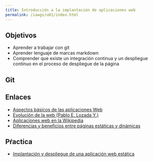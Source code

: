 ```yaml
---
title: Introducción a la implantación de aplicaciones web
permalink: /iawgs/u01/index.html
---
```

## Objetivos

* Aprender a trabajar con git
* Aprender lenguaje de marcas markdown
* Comprender que existe un integración continua y un despliegue continuo en el proceso de despliegue de la página

## Git



## Enlaces

* [Aspectos básicos de las aplicaciones Web](https://helpx.adobe.com/es/dreamweaver/using/web-applications.html)
* [Evolución de la web (Pablo E. Lozada Y.)](http://profesores.elo.utfsm.cl/~tarredondo/info/networks/Evolucion_Web.pdf)
* [Aplicaciones web en la Wikipedia](https://es.wikipedia.org/wiki/Aplicaci%C3%B3n_web)
* [Diferencias y beneficios entre páginas estáticas y dinámicas](http://nilclass.com/courses/what-is-a-static-website/#1)

## Pŕactica

* [Implantación y despliegue de una aplicación web estática](estatica.html)

